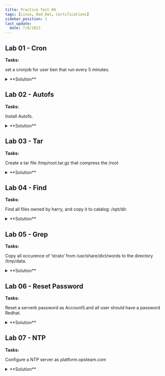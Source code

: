```yaml
---
title: Practice Test 09
tags: [Linux, Red Hat, Certifications]
sidebar_position: 1
last_update:
  date: 7/8/2022
---
```


<!-- ***************************************************************************************************************************** -->

<!-- NOTE: If you're going to update this, make sure to comment out "last_update" and "date" in the first few lines. -->

<!-- ***************************************************************************************************************************** -->


## Lab 01 - Cron

**Tasks:**

set a cronjob for user ben that run every 5 minutes.

<details>
  <summary> **Solution** </summary>

```bash
sudo su -
cron -u ben -e 
/5 * * * * job.sh 
:wq! 
crontab -u ben -l
```
 

</details>



## Lab 02 - Autofs

**Tasks:**

Install Autofs.

<details>
  <summary> **Solution** </summary>

```bash
sudo su -
yum install -y autofs 
vim /etc/auto.master.d/direct.autofs 
vim /etc/auto.direct 
  /external   -rw,sync,fstpe=url
systemctl enable --now autofs
sustemctl status autofs 
```

</details>



## Lab 03 - Tar

**Tasks:**

Create a tar file /tmp/root.tar.gz that compress the /root


<details>
  <summary> **Solution** </summary>


```bash
sudo su -
tar -czvf /tmp/root.tar.gz /root 
ll /tmp/*gz
```

</details>


## Lab 04 - Find

**Tasks:**

Find all files owned by harry, and copy it to catalog: /opt/dir.

<details>
  <summary> **Solution** </summary>

```bash
mkdir -p /opt/dir
find / -user 'harry' -exec cp {} /opt/dir \;
ll /opt/dir 
```
 


</details>


## Lab 05 - Grep

**Tasks:**

Copy all occurence of ‘strato’ from /usr/share/dict/words to the directory /tmp/data.

<details>
  <summary> **Solution** </summary>

```bash
grep 'strato' /usr/share/dict/words > /tmp/datbudget.xlxs 
cat /tmp/datbudget.xlxs 
```


</details>


## Lab 06 - Reset Password

**Tasks:**

Reset a serverb password as Account5.and all user should have a password Redhat.

<details>
  <summary> **Solution** </summary>

```bash
sudo su -
reboot 
e
rd.break
mount -o remount,rw /sysroot
chroot /sysroot
passwd root
  redhat 
  redhat
touch /.autorelabel 
exit 
```
 

</details>


## Lab 07 - NTP

**Tasks:**

Configure a NTP server as platform.opsteam.com

<details>
  <summary> **Solution** </summary>

```bash
sudo su -
timedatectl
vim /etc/chrony.conf
  platform.opsteam.com
  :wq!

systemctl enable --now chronyd
systemctl restart chronyd
systemctl status chronyd
timedatectl 
```

</details>

